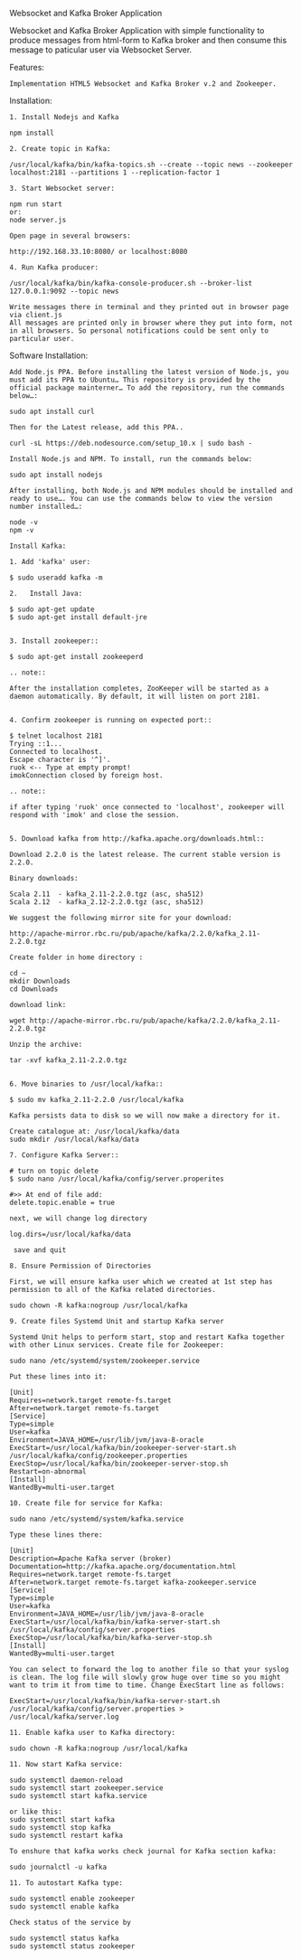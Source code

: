 Websocket and Kafka Broker Application

Websocket and Kafka Broker Application with simple functionality to produce messages from html-form to Kafka broker and then consume this message to paticular user via Websocket Server.

Features:

    Implementation HTML5 Websocket and Kafka Broker v.2 and Zookeeper.

Installation:

	1. Install Nodejs and Kafka

	npm install

	2. Create topic in Kafka:

	/usr/local/kafka/bin/kafka-topics.sh --create --topic news --zookeeper localhost:2181 --partitions 1 --replication-factor 1

	3. Start Websocket server:

	npm run start
	or:
	node server.js

	Open page in several browsers:

	http://192.168.33.10:8080/ or localhost:8080

	4. Run Kafka producer:

	/usr/local/kafka/bin/kafka-console-producer.sh --broker-list 127.0.0.1:9092 --topic news

	Write messages there in terminal and they printed out in browser page via client.js
	All messages are printed only in browser where they put into form, not in all browsers. So personal notifications could be sent only to particular user.


Software Installation:

	Add Node.js PPA. Before installing the latest version of Node.js, you must add its PPA to Ubuntu… This repository is provided by the official package mainterner… To add the repository, run the commands below…:

	sudo apt install curl

	Then for the Latest release, add this PPA..

	curl -sL https://deb.nodesource.com/setup_10.x | sudo bash -

	Install Node.js and NPM. To install, run the commands below:

	sudo apt install nodejs

	After installing, both Node.js and NPM modules should be installed and ready to use…. You can use the commands below to view the version number installed…:

	node -v
	npm -v

	Install Kafka:

	1. Add 'kafka' user:

  	$ sudo useradd kafka -m

	2.   Install Java:

  	$ sudo apt-get update
  	$ sudo apt-get install default-jre

  
	3. Install zookeeper::

  	$ sudo apt-get install zookeeperd
  
  	.. note::
  
    After the installation completes, ZooKeeper will be started as a daemon automatically. By default, it will listen on port 2181.

    
	4. Confirm zookeeper is running on expected port::

  	$ telnet localhost 2181
  	Trying ::1...
  	Connected to localhost.
  	Escape character is '^]'.
  	ruok <-- Type at empty prompt!
  	imokConnection closed by foreign host.
  
  	.. note::
  
    if after typing 'ruok' once connected to 'localhost', zookeeper will respond with 'imok' and close the session.


	5. Download kafka from http://kafka.apache.org/downloads.html::

	Download 2.2.0 is the latest release. The current stable version is 2.2.0.

	Binary downloads:

    Scala 2.11  - kafka_2.11-2.2.0.tgz (asc, sha512)
    Scala 2.12  - kafka_2.12-2.2.0.tgz (asc, sha512)

 	We suggest the following mirror site for your download:

	http://apache-mirror.rbc.ru/pub/apache/kafka/2.2.0/kafka_2.11-2.2.0.tgz

	Create folder in home directory :

	cd ~
	mkdir Downloads
	cd Downloads

	download link:

	wget http://apache-mirror.rbc.ru/pub/apache/kafka/2.2.0/kafka_2.11-2.2.0.tgz

	Unzip the archive:

	tar -xvf kafka_2.11-2.2.0.tgz


	6. Move binaries to /usr/local/kafka::

  	$ sudo mv kafka_2.11-2.2.0 /usr/local/kafka

	Kafka persists data to disk so we will now make a directory for it.

	Create catalogue at: /usr/local/kafka/data
	sudo mkdir /usr/local/kafka/data

	7. Configure Kafka Server::
  
  	# turn on topic delete
  	$ sudo nano /usr/local/kafka/config/server.properites
  
  	#>> At end of file add:
  	delete.topic.enable = true

	next, we will change log directory

 	log.dirs=/usr/local/kafka/data

 	 save and quit

	8. Ensure Permission of Directories

	First, we will ensure kafka user which we created at 1st step has permission to all of the Kafka related directories.

	sudo chown -R kafka:nogroup /usr/local/kafka

	9. Create files Systemd Unit and startup Kafka server

	Systemd Unit helps to perform start, stop and restart Kafka together with other Linux services. Create file for Zookeeper:

	sudo nano /etc/systemd/system/zookeeper.service

	Put these lines into it:

	[Unit]
	Requires=network.target remote-fs.target
	After=network.target remote-fs.target
	[Service]
	Type=simple
	User=kafka
	Environment=JAVA_HOME=/usr/lib/jvm/java-8-oracle
	ExecStart=/usr/local/kafka/bin/zookeeper-server-start.sh /usr/local/kafka/config/zookeeper.properties
	ExecStop=/usr/local/kafka/bin/zookeeper-server-stop.sh
	Restart=on-abnormal
	[Install]
	WantedBy=multi-user.target

	10. Create file for service for Kafka:

	sudo nano /etc/systemd/system/kafka.service

	Type these lines there:

	[Unit]
	Description=Apache Kafka server (broker)
	Documentation=http://kafka.apache.org/documentation.html
	Requires=network.target remote-fs.target
	After=network.target remote-fs.target kafka-zookeeper.service	
	[Service]
	Type=simple
	User=kafka
	Environment=JAVA_HOME=/usr/lib/jvm/java-8-oracle
	ExecStart=/usr/local/kafka/bin/kafka-server-start.sh /usr/local/kafka/config/server.properties
	ExecStop=/usr/local/kafka/bin/kafka-server-stop.sh
	[Install]
	WantedBy=multi-user.target

	You can select to forward the log to another file so that your syslog is clean. The log file will slowly grow huge over time so you might want to trim it from time to time. Change ExecStart line as follows:

	ExecStart=/usr/local/kafka/bin/kafka-server-start.sh /usr/local/kafka/config/server.properties > /usr/local/kafka/server.log

	11. Enable kafka user to Kafka directory:

	sudo chown -R kafka:nogroup /usr/local/kafka

	11. Now start Kafka service:

	sudo systemctl daemon-reload
	sudo systemctl start zookeeper.service
	sudo systemctl start kafka.service

	or like this:
	sudo systemctl start kafka
	sudo systemctl stop kafka
	sudo systemctl restart kafka 

	To enshure that kafka works check journal for Kafka section kafka:

	sudo journalctl -u kafka

	11. To autostart Kafka type:

	sudo systemctl enable zookeeper
	sudo systemctl enable kafka

	Check status of the service by

	sudo systemctl status kafka
	sudo systemctl status zookeeper